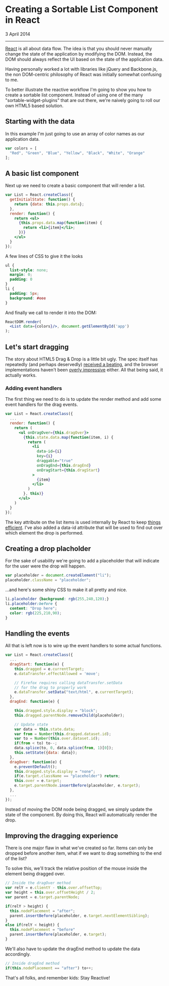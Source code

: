 # Creating a Sortable List Component in React

<PubDate>3 April 2014</PubDate>

---

[React](https://reactjs.org/) is all about data flow. The idea is that you should never manually change the state of the application by modifying the DOM. Instead, the DOM should always reflect the UI based on the state of the application data.

Having personally worked a lot with libraries like jQuery and Backbone.js, the non DOM-centric philosophy of React was initially somewhat confusing to me.

To better illustrate the reactive workflow I'm going to show you how to create a sortable list component. Instead of using one of the many "sortable-widget-plugins" that are out there, we're naively going to roll our own HTML5 based solution.


## Starting with the data

In this example I'm just going to use an array of color names as our application data.

```javascript
var colors = [
  "Red", "Green", "Blue", "Yellow", "Black", "White", "Orange"
];
```

## A basic list component

Next up we need to create a basic component that will render a list.

```jsx
var List = React.createClass({
  getInitialState: function() {
    return {data: this.props.data};
  },
  render: function() {
    return <ul>
      {this.props.data.map(function(item) {
        return <li>{item}</li>;
      })}
    </ul>
  }
});
```

A few lines of CSS to give it the looks

```css
ul {
  list-style: none;
  margin: 0;
  padding: 0
}
li {
  padding: 5px;
  background: #eee
}
```

And finally we call to render it into the DOM:

```jsx
ReactDOM.render(
  <List data={colors}/>, document.getElementById('app')
);
```

## Let's start dragging

The story about HTML5 Drag & Drop is a little bit ugly. The spec itself has repeatedly (and perhaps deservedly) [received a beating](http://www.quirksmode.org/blog/archives/2009/09/the_html5_drag.html), and the browser implementations haven't been [overly impressive](http://www.kryogenix.org/code/browser/custom-drag-image.html) either. All that being said, it actually works.


### Adding event handlers

The first thing we need to do is to update the render method and add some event handlers for the drag events.


```jsx
var List = React.createClass({
  ...
  render: function() {
    return (
      <ul onDragOver={this.dragOver}>
        {this.state.data.map(function(item, i) {
          return (
            <li
              data-id={i}
              key={i}
              draggable="true"
              onDragEnd={this.dragEnd}
              onDragStart={this.dragStart}
            >
              {item}
            </li>
          )
        }, this)}
      </ul>
    )
  }
});
```
The key attribute on the list items is used internally by React to keep [things efficient](http://facebook.github.io/react/docs/reconciliation.html). I've also added a data-id attribute that will be used to find out over which element the drop is performed.

## Creating a drop placholder

For the sake of usability we're going to add a placeholder that will indicate for the user were the drop will happen.

```javascript
var placeholder = document.createElement("li");
placeholder.className = "placeholder";
```


...and here's some shiny CSS to make it all pretty and nice.

```css
li.placeholder {background: rgb(255,240,120);}
li.placeholder:before {
  content: "Drop here";
  color: rgb(225,210,90);
}
```

## Handling the events

All that is left now is to wire up the event handlers to some actual functions.

```jsx
var List = React.createClass({
  ...
  dragStart: function(e) {
    this.dragged = e.currentTarget;
    e.dataTransfer.effectAllowed = 'move';

    // Firefox requires calling dataTransfer.setData
    // for the drag to properly work
    e.dataTransfer.setData("text/html", e.currentTarget);
  },
  dragEnd: function(e) {

    this.dragged.style.display = "block";
    this.dragged.parentNode.removeChild(placeholder);

    // Update state
    var data = this.state.data;
    var from = Number(this.dragged.dataset.id);
    var to = Number(this.over.dataset.id);
    if(from < to) to--;
    data.splice(to, 0, data.splice(from, 1)[0]);
    this.setState({data: data});
  },
  dragOver: function(e) {
    e.preventDefault();
    this.dragged.style.display = "none";
    if(e.target.className == "placeholder") return;
    this.over = e.target;
    e.target.parentNode.insertBefore(placeholder, e.target);
  },
  ...
});
```

Instead of moving the DOM node being dragged, we simply update the state of the component. By doing this, React will automatically render the drop.

## Improving the dragging experience

There is one major flaw in what we've created so far. Items can only be dropped before another item, what if we want to drag something to the end of the list?

To solve this, we'll track the relative position of the mouse inside the element being dragged over.

```javascript
// Inside the dragOver method
var relY = e.clientY - this.over.offsetTop;
var height = this.over.offsetHeight / 2;
var parent = e.target.parentNode;

if(relY > height) {
  this.nodePlacement = "after";
  parent.insertBefore(placeholder, e.target.nextElementSibling);
}
else if(relY < height) {
  this.nodePlacement = "before"
  parent.insertBefore(placeholder, e.target);
}
```

We'll also have to update the dragEnd method to update the data accordingly.

```javascript
// Inside dragEnd method
if(this.nodePlacement == "after") to++;
```

That's all folks, and remember kids: Stay Reactive!

